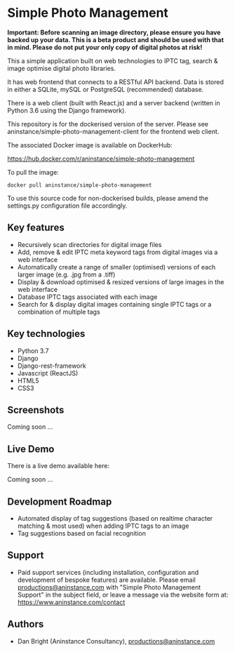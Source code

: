 # Simple Photo Management

__Important: Before scanning an image directory, please ensure you have backed up your data. This is a beta product and should be used with that in mind. Please do not put your only copy of digital photos at risk!__

This a simple application built on web technologies to IPTC tag, search & image optimise digital photo libraries.

It has web frontend that connects to a RESTful API backend. Data is stored in either a SQLite, mySQL or PostgreSQL (recommended) database.

There is a web client (built with React.js) and a server backend (written in Python 3.6 using the Django framework).

This repository is for the dockerised version of the server. Please see aninstance/simple-photo-management-client for the frontend web client.

The associated Docker image is available on DockerHub:

<https://hub.docker.com/r/aninstance/simple-photo-management>

To pull the image: 

```docker pull aninstance/simple-photo-management```

To use this source code for non-dockerised builds, please amend the settings.py configuration file accordingly.

## Key features

- Recursively scan directories for digital image files
- Add, remove & edit IPTC meta keyword tags from digital images via a web interface
- Automatically create a range of smaller (optimised) versions of each larger image (e.g. .jpg from a .tiff)
- Display & download optimised & resized versions of large images in the web interface
- Database IPTC tags associated with each image
- Search for & display digital images containing single IPTC tags or a combination of multiple tags

## Key technologies

- Python 3.7
- Django
- Django-rest-framework
- Javascript (ReactJS)
- HTML5
- CSS3

## Screenshots

Coming soon ...

## Live Demo

There is a live demo available here:

Coming soon ...

## Development Roadmap

- Automated display of tag suggestions (based on realtime character matching & most used) when adding IPTC tags to an image
- Tag suggestions based on facial recognition

## Support

- Paid support services (including installation, configuration and development of bespoke features) are available. Please email productions@aninstance.com with "Simple Photo Management Support" in the subject field, or leave a message via the website form at: https://www.aninstance.com/contact

## Authors

- Dan Bright (Aninstance Consultancy), productions@aninstance.com
